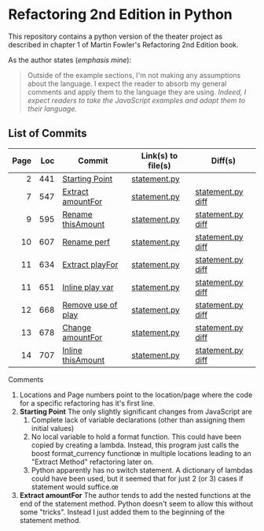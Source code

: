 # Refactoring 2nd Edition in Python

This repository contains a python version of the theater project
as described in chapter 1 of Martin Fowler's Refactoring 2nd Edition book.

As the author states (*emphasis mine*):

> Outside of the example sections, I'm not making any assumptions about the language. I expect the reader to absorb my general comments and apply them to the language they are using. *Indeed, I expect readers to take the JavaScript examples and adapt them to their language.*

## List of Commits

| Page |  Loc | Commit                     | Link(s) to file(s)    | Diff(s)                    |
| ---: | ---: | -------------------------- | --------------------- | -------------------------- |
|    2 |  441 | [Starting Point][sp-c]     | [statement.py][sp-p]  |                            |
|    7 |  547 | [Extract amountFor][eaf-c] | [statement.py][eaf-p] | [statement.py diff][eaf-d] |
|    9 |  595 | [Rename thisAmount][rta-c] | [statement.py][rta-p] | [statement.py diff][rta-d] |
|   10 |  607 | [Rename perf][rp-c]        | [statement.py][rp-p]  | [statement.py diff][rp-d]  |
|   11 |  634 | [Extract playFor][epf-c]   | [statement.py][epf-p] | [statement.py diff][epf-d] |
|   11 |  651 | [Inline play var][ipv-c]   | [statement.py][ipv-p] | [statement.py diff][ipv-d] |
|   12 |  668 | [Remove use of play][rup-c] | [statement.py][rup-p] | [statement.py diff][rup-d] |
|   13 |  678 | [Change amountFor][caf-c]  | [statement.py][caf-p] | [statement.py diff][caf-d] |
|   14 |  707 | [Inline thisAmount][ita-c]  | [statement.py][ita-p] | [statement.py diff][ita-d] |


Comments

1. Locations and Page numbers point to the location/page where the code for a specific refactoring has it's first line.
2. **Starting Point** The only slightly significant changes from JavaScript are
   1. Complete lack of variable declarations (other than assigning them initial values)
   2. No local variable to hold a format function. This could have been copied by creating a lambda. Instead, this program just calls the boost format_currency functionœ in multiple locations leading to an "Extract Method" refactoring later on.
   3. Python apparently has no switch statement. A dictionary of lambdas could have been used, but it seemed that for just 2 (or 3) cases if statement would suffice.œ
3. **Extract amountFor** The author tends to add the nested functions at the end of the statement method. Python doesn't seem to allow this without some "tricks". Instead I just added them to the beginning of the statement method.

[sp-c]: https://github.com/michaelgwelch/refactoring-python/tree/8e811d1636b42521608614db08f6a25d1fba4dfe
[sp-p]: https://github.com/michaelgwelch/refactoring-python/blob/8e811d1636b42521608614db08f6a25d1fba4dfe/statement.py
[eaf-c]: https://github.com/michaelgwelch/refactoring-python/tree/888660fd602b3e88404d9c4957a20b6cb572d92c
[eaf-p]: https://github.com/michaelgwelch/refactoring-python/blob/888660fd602b3e88404d9c4957a20b6cb572d92c/statement.py
[eaf-d]: https://github.com/michaelgwelch/refactoring-python/commit/888660fd602b3e88404d9c4957a20b6cb572d92c#diff-80171273663b5e689d7867585fc1d028
[rta-c]: https://github.com/michaelgwelch/refactoring-python/tree/5007c9f261fb9e1249a6bbe8cfda133c6761c0ec
[rta-p]: https://github.com/michaelgwelch/refactoring-python/blob/5007c9f261fb9e1249a6bbe8cfda133c6761c0ec/statement.py
[rta-d]: https://github.com/michaelgwelch/refactoring-python/commit/5007c9f261fb9e1249a6bbe8cfda133c6761c0ec#diff-80171273663b5e689d7867585fc1d028
[rp-c]: https://github.com/michaelgwelch/refactoring-python/tree/b3c1aea1a4c3244221302d6afa76ba77385ed27b
[rp-p]: https://github.com/michaelgwelch/refactoring-python/blob/b3c1aea1a4c3244221302d6afa76ba77385ed27b/statement.py
[rp-d]: https://github.com/michaelgwelch/refactoring-python/commit/b3c1aea1a4c3244221302d6afa76ba77385ed27b#diff-80171273663b5e689d7867585fc1d028
[epf-c]: https://github.com/michaelgwelch/refactoring-python/tree/f1fa6ed4fdbe7f37afe1105d1351400d7c9265fe
[epf-p]: https://github.com/michaelgwelch/refactoring-python/blob/f1fa6ed4fdbe7f37afe1105d1351400d7c9265fe/statement.py
[epf-d]: https://github.com/michaelgwelch/refactoring-python/commit/f1fa6ed4fdbe7f37afe1105d1351400d7c9265fe#diff-80171273663b5e689d7867585fc1d028
[ipv-c]: https://github.com/michaelgwelch/refactoring-python/tree/9d62089ccdf495287e12c95bec44a3af3c984c04
[ipv-p]: https://github.com/michaelgwelch/refactoring-python/blob/9d62089ccdf495287e12c95bec44a3af3c984c04/statement.py
[ipv-d]: https://github.com/michaelgwelch/refactoring-python/commit/9d62089ccdf495287e12c95bec44a3af3c984c04#diff-80171273663b5e689d7867585fc1d028
[rup-c]: https://github.com/michaelgwelch/refactoring-python/tree/f4a08a4cdf223807a5949a8aed038ec5db37a76e
[rup-p]: https://github.com/michaelgwelch/refactoring-python/blob/f4a08a4cdf223807a5949a8aed038ec5db37a76e/statement.py
[rup-d]: https://github.com/michaelgwelch/refactoring-python/commit/f4a08a4cdf223807a5949a8aed038ec5db37a76e#diff-80171273663b5e689d7867585fc1d028
[caf-c]: https://github.com/michaelgwelch/refactoring-python/tree/e800b4549d74e0e584ed9b609439a1c68a7104f4
[caf-p]: https://github.com/michaelgwelch/refactoring-python/blob/e800b4549d74e0e584ed9b609439a1c68a7104f4/statement.py
[caf-d]: https://github.com/michaelgwelch/refactoring-python/commit/e800b4549d74e0e584ed9b609439a1c68a7104f4#diff-80171273663b5e689d7867585fc1d028
[ita-c]: https://github.com/michaelgwelch/refactoring-python/tree/207be46aaaa9d35781e94963608f0cd31e9e6e5f
[ita-p]: https://github.com/michaelgwelch/refactoring-python/blob/207be46aaaa9d35781e94963608f0cd31e9e6e5f/statement.py
[ita-d]: https://github.com/michaelgwelch/refactoring-python/commit/207be46aaaa9d35781e94963608f0cd31e9e6e5f#diff-80171273663b5e689d7867585fc1d028
